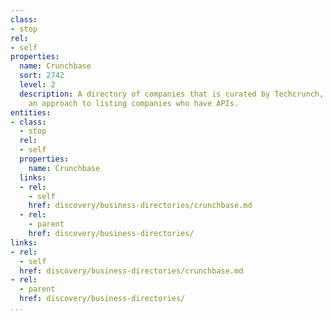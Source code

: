 ```yaml
---
class:
- stop
rel:
- self
properties:
  name: Crunchbase
  sort: 2742
  level: 2
  description: A directory of companies that is curated by Techcrunch, and allows
    an approach to listing companies who have APIs.
entities:
- class:
  - stop
  rel:
  - self
  properties:
    name: Crunchbase
  links:
  - rel:
    - self
    href: discovery/business-directories/crunchbase.md
  - rel:
    - parent
    href: discovery/business-directories/
links:
- rel:
  - self
  href: discovery/business-directories/crunchbase.md
- rel:
  - parent
  href: discovery/business-directories/
...
```

